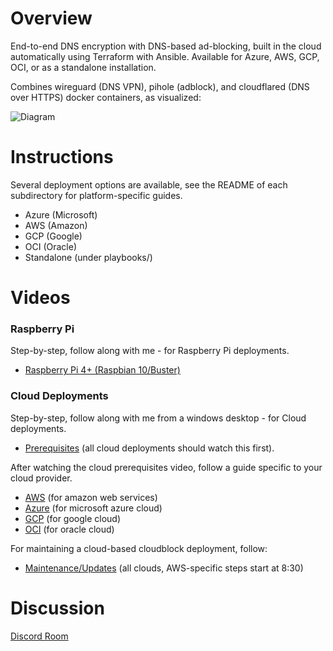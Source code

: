 # Overview
End-to-end DNS encryption with DNS-based ad-blocking, built in the cloud automatically using Terraform with Ansible. Available for Azure, AWS, GCP, OCI, or as a standalone installation.

Combines wireguard (DNS VPN), pihole (adblock), and cloudflared (DNS over HTTPS) docker containers, as visualized:

![Diagram](diagram.png)

# Instructions
Several deployment options are available, see the README of each subdirectory for platform-specific guides.
- Azure (Microsoft)
- AWS (Amazon)
- GCP (Google)
- OCI (Oracle)
- Standalone (under playbooks/)

# Videos
### Raspberry Pi
Step-by-step, follow along with me - for Raspberry Pi deployments.
- [Raspberry Pi 4+ (Raspbian 10/Buster)](https://youtu.be/NhIojIZUpXI)

### Cloud Deployments
Step-by-step, follow along with me from a windows desktop - for Cloud deployments.
- [Prerequisites](https://youtu.be/9VFexErMlvo) (all cloud deployments should watch this first).

After watching the cloud prerequisites video, follow a guide specific to your cloud provider.
- [AWS](https://youtu.be/zNElF0iS2bM) (for amazon web services)
- [Azure](https://youtu.be/eZKptCWW-RI) (for microsoft azure cloud)
- [GCP](https://youtu.be/EZyn6dEdqe0) (for google cloud)
- [OCI](https://youtu.be/bVoO6XRNhJs) (for oracle cloud)

For maintaining a cloud-based cloudblock deployment, follow:
- [Maintenance/Updates](https://youtu.be/jWDMsXy_-6Q) (all clouds, AWS-specific steps start at 8:30)

# Discussion
[Discord Room](https://discord.gg/zmu6GVnPnj)
